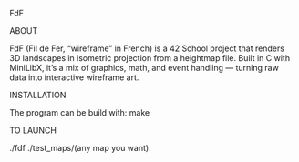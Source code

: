 FdF

ABOUT

FdF (Fil de Fer, “wireframe” in French) is a 42 School project that renders 3D landscapes in isometric projection from a heightmap file.
Built in C with MiniLibX, it’s a mix of graphics, math, and event handling — turning raw data into interactive wireframe art.

INSTALLATION

The program can be build with: make

TO LAUNCH

./fdf ./test_maps/(any map you want).
